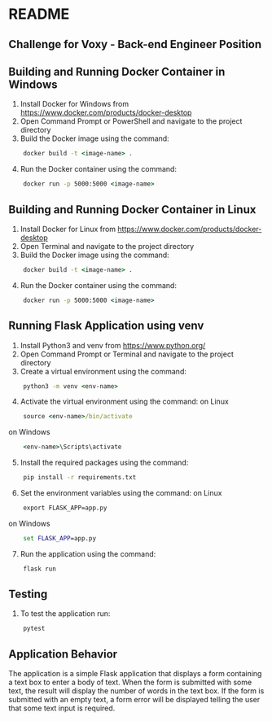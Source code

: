 # README

## Challenge for Voxy - Back-end Engineer Position

## Building and Running Docker Container in Windows
1. Install Docker for Windows from https://www.docker.com/products/docker-desktop
2. Open Command Prompt or PowerShell and navigate to the project directory
3. Build the Docker image using the command: 

```cmd
    docker build -t <image-name> .
```

4. Run the Docker container using the command: 
```cmd
    docker run -p 5000:5000 <image-name>
```

## Building and Running Docker Container in Linux
1. Install Docker for Linux from https://www.docker.com/products/docker-desktop
2. Open Terminal and navigate to the project directory
3. Build the Docker image using the command: 
```cmd
    docker build -t <image-name> .
```
4. Run the Docker container using the command: 
```cmd
    docker run -p 5000:5000 <image-name>
```

## Running Flask Application using venv
1. Install Python3 and venv from https://www.python.org/
2. Open Command Prompt or Terminal and navigate to the project directory
3. Create a virtual environment using the command: 
```cmd
    python3 -m venv <env-name>
```
4. Activate the virtual environment using the command: 
on Linux
```cmd
    source <env-name>/bin/activate
``` 
on Windows
```cmd
    <env-name>\Scripts\activate
```
5. Install the required packages using the command: 
```cmd
    pip install -r requirements.txt
```
6. Set the environment variables using the command: 
on Linux
```cmd
    export FLASK_APP=app.py
```
on Windows

```cmd
    set FLASK_APP=app.py
```
7. Run the application using the command: 
```cmd
    flask run
```

## Testing
1. To test the application run:
```cmd
    pytest
```


## Application Behavior
The application is a simple Flask application that displays a form containing a text box to enter a body of text. When the form is submitted with some text, the result will display the number of words in the text box. If the form is submitted with an empty text, a form error will be displayed telling the user that some text input is required.
